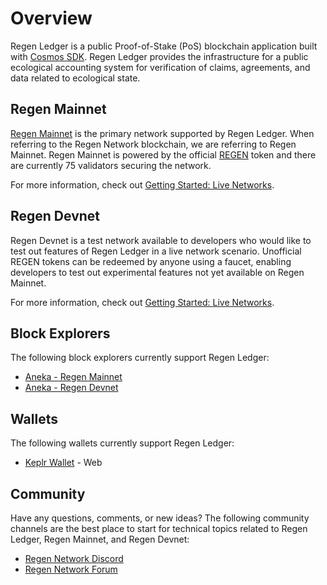 # Overview

Regen Ledger is a public Proof-of-Stake (PoS) blockchain application built with [Cosmos SDK](https://docs.cosmos.network/). Regen Ledger provides the infrastructure for a public ecological accounting system for verification of claims, agreements, and data related to ecological state.

## Regen Mainnet

[Regen Mainnet](https://www.regen.network/mainnet/) is the primary network supported by Regen Ledger. When referring to the Regen Network blockchain, we are referring to Regen Mainnet. Regen Mainnet is powered by the official [REGEN](https://www.regen.network/token/) token and there are currently 75 validators securing the network. 

For more information, check out [Getting Started: Live Networks](../getting-started/live-networks).

## Regen Devnet

Regen Devnet is a test network available to developers who would like to test out features of Regen Ledger in a live network scenario. Unofficial REGEN tokens can be redeemed by anyone using a faucet, enabling developers to test out experimental features not yet available on Regen Mainnet.

For more information, check out [Getting Started: Live Networks](../getting-started/live-networks).

## Block Explorers

The following block explorers currently support Regen Ledger:

- [Aneka - Regen Mainnet](https://regen.aneka.io/)
- [Aneka - Regen Devnet](https://prelaunch.regen.aneka.io/)

## Wallets

The following wallets currently support Regen Ledger:

- [Keplr Wallet](https://wallet.keplr.app/) - Web

## Community

Have any questions, comments, or new ideas? The following community channels are the best place to start for technical topics related to Regen Ledger, Regen Mainnet, and Regen Devnet:

- [Regen Network Discord](https://discord.gg/BDcBJu3)
- [Regen Network Forum](https://forum.regen.network/)

